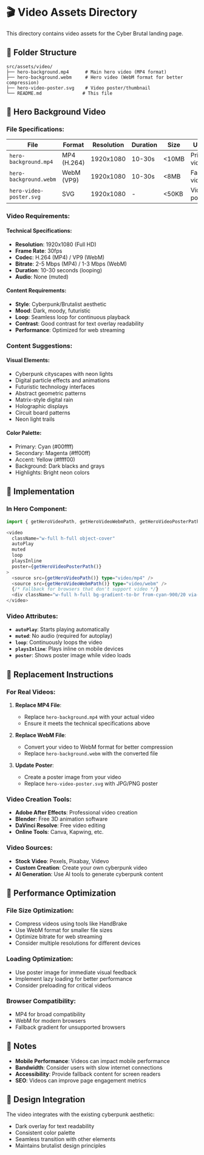 # 🎬 Video Assets Directory

This directory contains video assets for the Cyber Brutal landing page.

## 📁 Folder Structure

```
src/assets/video/
├── hero-background.mp4      # Main hero video (MP4 format)
├── hero-background.webm     # Hero video (WebM format for better compression)
├── hero-video-poster.svg    # Video poster/thumbnail
└── README.md               # This file
```

## 🎥 Hero Background Video

### **File Specifications:**

| File | Format | Resolution | Duration | Size | Usage |
|------|--------|------------|----------|------|-------|
| `hero-background.mp4` | MP4 (H.264) | 1920x1080 | 10-30s | <10MB | Primary video |
| `hero-background.webm` | WebM (VP9) | 1920x1080 | 10-30s | <8MB | Fallback video |
| `hero-video-poster.svg` | SVG | 1920x1080 | - | <50KB | Video poster |

### **Video Requirements:**

#### **Technical Specifications:**
- **Resolution**: 1920x1080 (Full HD)
- **Frame Rate**: 30fps
- **Codec**: H.264 (MP4) / VP9 (WebM)
- **Bitrate**: 2-5 Mbps (MP4) / 1-3 Mbps (WebM)
- **Duration**: 10-30 seconds (looping)
- **Audio**: None (muted)

#### **Content Requirements:**
- **Style**: Cyberpunk/Brutalist aesthetic
- **Mood**: Dark, moody, futuristic
- **Loop**: Seamless loop for continuous playback
- **Contrast**: Good contrast for text overlay readability
- **Performance**: Optimized for web streaming

### **Content Suggestions:**

#### **Visual Elements:**
- Cyberpunk cityscapes with neon lights
- Digital particle effects and animations
- Futuristic technology interfaces
- Abstract geometric patterns
- Matrix-style digital rain
- Holographic displays
- Circuit board patterns
- Neon light trails

#### **Color Palette:**
- Primary: Cyan (#00ffff)
- Secondary: Magenta (#ff00ff)
- Accent: Yellow (#ffff00)
- Background: Dark blacks and grays
- Highlights: Bright neon colors

## 🔧 Implementation

### **In Hero Component:**
```typescript
import { getHeroVideoPath, getHeroVideoWebmPath, getHeroVideoPosterPath } from "../utils/imageUtils";

<video
  className="w-full h-full object-cover"
  autoPlay
  muted
  loop
  playsInline
  poster={getHeroVideoPosterPath()}
>
  <source src={getHeroVideoPath()} type="video/mp4" />
  <source src={getHeroVideoWebmPath()} type="video/webm" />
  {/* Fallback for browsers that don't support video */}
  <div className="w-full h-full bg-gradient-to-br from-cyan-900/20 via-magenta-900/20 to-yellow-900/20"></div>
</video>
```

### **Video Attributes:**
- **`autoPlay`**: Starts playing automatically
- **`muted`**: No audio (required for autoplay)
- **`loop`**: Continuously loops the video
- **`playsInline`**: Plays inline on mobile devices
- **`poster`**: Shows poster image while video loads

## 🎯 Replacement Instructions

### **For Real Videos:**

1. **Replace MP4 File**: 
   - Replace `hero-background.mp4` with your actual video
   - Ensure it meets the technical specifications above

2. **Replace WebM File**:
   - Convert your video to WebM format for better compression
   - Replace `hero-background.webm` with the converted file

3. **Update Poster**:
   - Create a poster image from your video
   - Replace `hero-video-poster.svg` with JPG/PNG poster

### **Video Creation Tools:**
- **Adobe After Effects**: Professional video creation
- **Blender**: Free 3D animation software
- **DaVinci Resolve**: Free video editing
- **Online Tools**: Canva, Kapwing, etc.

### **Video Sources:**
- **Stock Video**: Pexels, Pixabay, Videvo
- **Custom Creation**: Create your own cyberpunk video
- **AI Generation**: Use AI tools to generate cyberpunk content

## 🚀 Performance Optimization

### **File Size Optimization:**
- Compress videos using tools like HandBrake
- Use WebM format for smaller file sizes
- Optimize bitrate for web streaming
- Consider multiple resolutions for different devices

### **Loading Optimization:**
- Use poster image for immediate visual feedback
- Implement lazy loading for better performance
- Consider preloading for critical videos

### **Browser Compatibility:**
- MP4 for broad compatibility
- WebM for modern browsers
- Fallback gradient for unsupported browsers

## 📝 Notes

- **Mobile Performance**: Videos can impact mobile performance
- **Bandwidth**: Consider users with slow internet connections
- **Accessibility**: Provide fallback content for screen readers
- **SEO**: Videos can improve page engagement metrics

## 🎨 Design Integration

The video integrates with the existing cyberpunk aesthetic:
- Dark overlay for text readability
- Consistent color palette
- Seamless transition with other elements
- Maintains brutalist design principles
